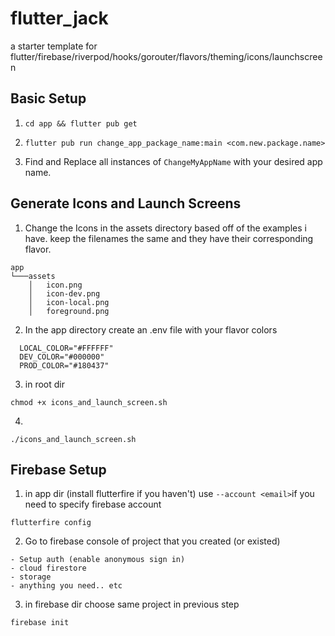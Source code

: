 # flutter_jack
a starter template for flutter/firebase/riverpod/hooks/gorouter/flavors/theming/icons/launchscreen

## Basic Setup

1) `cd app && flutter pub get`

2) `flutter pub run change_app_package_name:main <com.new.package.name>`

3) Find and Replace all instances of `ChangeMyAppName` with your desired app name.

## Generate Icons and Launch Screens

  1) Change the Icons in the assets directory based off of the examples i have. keep the filenames the same and they have their corresponding flavor.
  ```
  app
  └───assets
      │   icon.png
      │   icon-dev.png
      │   icon-local.png
      │   foreground.png
  ```
  2) In the app directory create an .env file with your flavor colors
  ```env
    LOCAL_COLOR="#FFFFFF"
    DEV_COLOR="#000000"
    PROD_COLOR="#180437"
  ```
  
  3) in root dir
  ```
  chmod +x icons_and_launch_screen.sh
  ```
  
  4) 
  ```
  ./icons_and_launch_screen.sh
  ```
  
  
## Firebase Setup

  1) in app dir (install flutterfire if you haven't)
  use `--account <email>`if you need to specify firebase account
  ```
  flutterfire config
  ```
  
  2) Go to firebase console of project that you created (or existed)
  
    - Setup auth (enable anonymous sign in)
    - cloud firestore
    - storage
    - anything you need.. etc
  
  3) in firebase dir 
  choose same project in previous step
  ```
  firebase init
  ```
